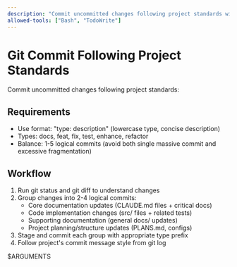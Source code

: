 ```yaml
---
description: "Commit uncommitted changes following project standards with logical grouping"
allowed-tools: ["Bash", "TodoWrite"]
---
```


# Git Commit Following Project Standards

Commit uncommitted changes following project standards:

## Requirements

- Use format: "type: description" (lowercase type, concise description)
- Types: docs, feat, fix, test, enhance, refactor
- Balance: 1-5 logical commits (avoid both single massive commit and excessive fragmentation)

## Workflow

1. Run git status and git diff to understand changes
2. Group changes into 2-4 logical commits:
   - Core documentation updates (CLAUDE.md files + critical docs)
   - Code implementation changes (src/ files + related tests)
   - Supporting documentation (general docs/ updates)
   - Project planning/structure updates (PLANS.md, configs)
3. Stage and commit each group with appropriate type prefix
4. Follow project's commit message style from git log

$ARGUMENTS
